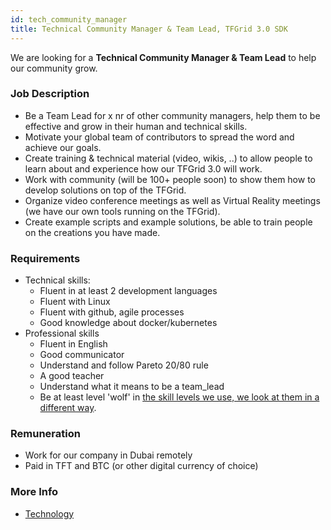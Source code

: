```yaml
---
id: tech_community_manager
title: Technical Community Manager & Team Lead, TFGrid 3.0 SDK
---
```


We are looking for a **Technical Community Manager & Team Lead** to help our community grow.

### Job Description

- Be a Team Lead for x nr of other community managers, help them to be effective and grow in their human and technical skills.
- Motivate your global team of contributors to spread the word and achieve our goals.
- Create training & technical material (video, wikis, ..) to allow people to learn about and experience how our TFGrid 3.0 will work.
- Work with community (will be 100+ people soon) to show them how to develop solutions on top of the TFGrid.
- Organize video conference meetings as well as Virtual Reality meetings (we have our own tools running on the TFGrid).
- Create example scripts and example solutions, be able to train people on the creations you have made.

### Requirements

- Technical skills:
  - Fluent in at least 2 development languages
  - Fluent with Linux
  - Fluent with github, agile processes
  - Good knowledge about docker/kubernetes
- Professional skills 
  - Fluent in English
  - Good communicator
  - Understand and follow Pareto 20/80 rule
  - A good teacher
  - Understand what it means to be a team_lead
  - Be at least level 'wolf' in [the skill levels we use, we look at them in a different way](https://threefold.io/info/threefold#/threefold__p2p_awareness_level).


### Remuneration

- Work for our company in Dubai remotely
- Paid in TFT and BTC (or other digital currency of choice)

### More Info

- [Technology](https://threefold.io/info/threefold#/internet4__technology)



